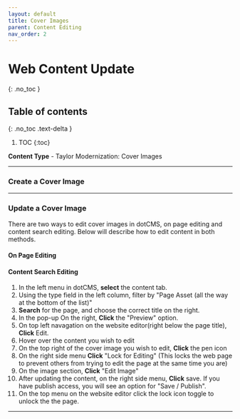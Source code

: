 ```yaml
---
layout: default
title: Cover Images
parent: Content Editing
nav_order: 2
---
```


# Web Content Update
{: .no_toc }

## Table of contents
{: .no_toc .text-delta }

1. TOC
{:toc}

**Content Type** - Taylor Modernization: Cover Images

----

### Create a Cover Image

----

### Update a Cover Image

There are two ways to edit cover images in dotCMS, on page editing and content search editing. Below will describe how to edit content in both methods.

#### On Page Editing



#### Content Search Editing

1. In the left menu in dotCMS, **select** the content tab.
2. Using the type field in the left column, filter by "Page Asset (all the way at the bottom of the list)"
3. **Search** for the page, and choose the correct title on the right.
4. In the pop-up On the right, **Click** the "Preview" option.
5. On top left navagation on the website editor(right below the page title), **Click** Edit.
6. Hover over the content you wish to edit
7. On the top right of the cover image you wish to edit, **Click** the pen icon
8. On the right side menu **Click** "Lock for Editing" (This locks the web page to prevent others from trying to edit the page at the same time you are)
9. On the image section, **Click** "Edit Image"
10. After updating the content, on the right side menu, **Click** save. If you have publish access, you will see an option for "Save / Publish".
11. On the top menu on the website editor click the lock icon toggle to unlock the the page.


----